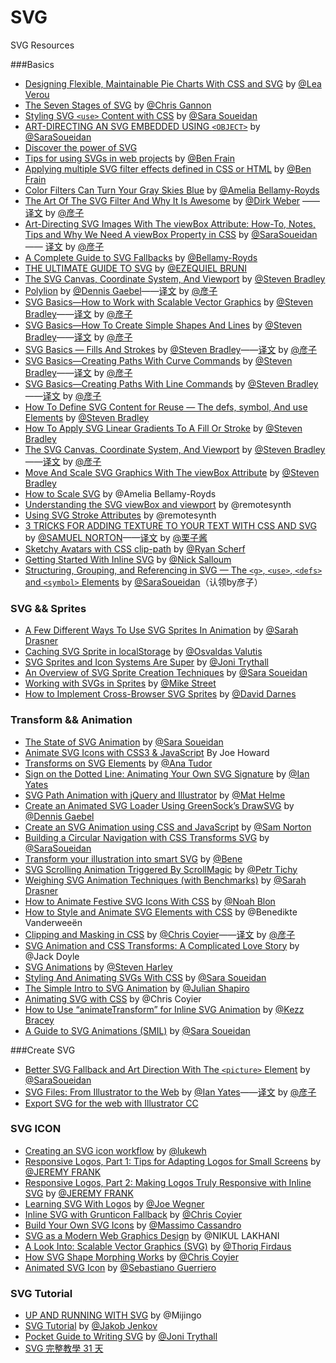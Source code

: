 # SVG
SVG Resources

###Basics

- [Designing Flexible, Maintainable Pie Charts With CSS and SVG](http://www.smashingmagazine.com/2015/07/designing-simple-pie-charts-with-css/) by [@Lea Verou](http://www.smashingmagazine.com/author/lea-verou/)
- [The Seven Stages of SVG](http://codepen.io/chrisgannon/blog/seven-stages-of-svg) by [@Chris Gannon](http://codepen.io/chrisgannon/)
- [Styling SVG `<use>` Content with CSS](http://tympanus.net/codrops/2015/07/16/styling-svg-use-content-css) by [@Sara Soueidan](http://tympanus.net/codrops/author/sarasoueidan/)
- [ART-DIRECTING AN SVG EMBEDDED USING `<OBJECT>`](http://sarasoueidan.com/blog/art-directing-svg-object/) by [@SaraSoueidan](http://twitter.com/SaraSoueidan)
- [Discover the power of SVG](http://www.creativebloq.com/web-design/discover-power-svg-61515291)
- [Tips for using SVGs in web projects](http://benfrain.com/tips-for-using-svgs-in-web-projects/) by [@Ben Frain](https://plus.google.com/107588612045728705538)
- [Applying multiple SVG filter effects defined in CSS or HTML](http://benfrain.com/applying-multiple-svg-filter-effects-defined-in-css-or-html/) by [@Ben Frain](https://plus.google.com/107588612045728705538)
- [Color Filters Can Turn Your Gray Skies Blue](https://css-tricks.com/color-filters-can-turn-your-gray-skies-blue/) by [@Amelia Bellamy-Royds](https://twitter.com/AmeliasBrain)
- [The Art Of The SVG Filter And Why It Is Awesome](http://www.smashingmagazine.com/2015/05/26/why-the-svg-filter-is-awesome/) by [@Dirk Weber](http://www.smashingmagazine.com/author/dirkweber/) ——[译文](http://www.w3cplus.com/svg/why-the-svg-filter-is-awesome.html)  by [@彦子](http://weibo.com/793617505sy)
- [Art-Directing SVG Images With The viewBox Attribute: How-To, Notes, Tips and Why We Need A viewBox Property in CSS](http://sarasoueidan.com/blog/svg-art-direction-using-viewbox/) by [@SaraSoueidan](http://twitter.com/SaraSoueidan)—— [译文](http://www.w3cplus.com/svg/svg-art-direction-using-viewbox.html) by [@彦子](http://weibo.com/793617505sy)
- [A Complete Guide to SVG Fallbacks](https://css-tricks.com/a-complete-guide-to-svg-fallbacks/) by [@Bellamy-Royds](https://twitter.com/AmeliasBrain)
- [THE ULTIMATE GUIDE TO SVG](http://www.webdesignerdepot.com/2015/01/the-ultimate-guide-to-svg/) by [@EZEQUIEL BRUNI](http://www.webdesignerdepot.com/author/Ezequiel-Bruni)
- [The SVG Canvas, Coordinate System, And Viewport](http://www.vanseodesign.com/web-design/svg-viewport/) by [@Steven Bradley](http://www.vanseodesign.com/about/)
- [Polylion](https://css-tricks.com/polylion/) by [@Dennis Gaebel](http://grayghostvisuals.com/)——[译文](http://www.w3cplus.com/svg/polylion.html) by [@彦子](http://weibo.com/793617505sy)
- [SVG Basics—How to Work with Scalable Vector Graphics](http://www.vanseodesign.com/web-design/svg-basics/) by [@Steven Bradley](http://www.vanseodesign.com/about/)——[译文](http://www.w3cplus.com/svg/svg-basics.html) by [@彦子](http://weibo.com/793617505sy)
- [SVG Basics—How To Create Simple Shapes And Lines](http://www.vanseodesign.com/web-design/svg-shapes-lines/)  by [@Steven Bradley](http://www.vanseodesign.com/about/)——[译文](http://www.w3cplus.com/svg/svg-shapes-lines.html) by [@彦子](http://weibo.com/793617505sy)
- [SVG Basics — Fills And Strokes](http://www.vanseodesign.com/web-design/svg-fill-stroke/)  by [@Steven Bradley](http://www.vanseodesign.com/about/)——[译文](http://www.w3cplus.com/svg/svg-fill-stroke.html)  by [@彦子](http://weibo.com/793617505sy)
- [SVG Basics—Creating Paths With Curve Commands](http://www.vanseodesign.com/web-design/svg-paths-curve-commands/) by [@Steven Bradley](http://www.vanseodesign.com/about/)——[译文](http://www.w3cplus.com/svg/svg-paths-curve-commands.html) by [@彦子](http://weibo.com/793617505sy)
- [SVG Basics—Creating Paths With Line Commands](http://www.vanseodesign.com/web-design/svg-paths-line-commands/) by [@Steven Bradley](http://www.vanseodesign.com/about/)——[译文](http://www.w3cplus.com/svg/svg-paths-line-commands.html) by [@彦子](http://weibo.com/793617505sy)
- [How To Define SVG Content for Reuse — The defs, symbol, And use Elements](http://www.vanseodesign.com/web-design/svg-definition-reuse/) by [@Steven Bradley](http://www.vanseodesign.com/about/)
- [How To Apply SVG Linear Gradients To A Fill Or Stroke](http://www.vanseodesign.com/web-design/svg-linear-gradients/) by [@Steven Bradley](http://www.vanseodesign.com/about/)
- [The SVG Canvas, Coordinate System, And Viewport](http://www.vanseodesign.com/web-design/svg-viewport/)  by [@Steven Bradley](http://www.vanseodesign.com/about/)——[译文](http://www.w3cplus.com/svg/svg-viewport.html) by [@彦子](http://weibo.com/793617505sy)
- [Move And Scale SVG Graphics With The viewBox Attribute](http://www.vanseodesign.com/web-design/svg-viewbox/)  by [@Steven Bradley](http://www.vanseodesign.com/about/)
- [How to Scale SVG](https://css-tricks.com/scale-svg/) by @Amelia Bellamy-Royds
- [Understanding the SVG viewBox and viewport](http://modernweb.com/2014/06/19/understanding-the-svg-viewbox-and-viewport/) by @remotesynth
- [Using SVG Stroke Attributes](http://modernweb.com/2014/07/09/using-svg-stroke-attributes/) by @remotesynth
- [3 TRICKS FOR ADDING TEXTURE TO YOUR TEXT WITH CSS AND SVG](http://www.webdesignerdepot.com/2014/12/3-tricks-for-adding-texture-to-your-text-with-css-and-svg/) by [@SAMUEL NORTON](http://www.webdesignerdepot.com/author/Samuel-Norton)——[译文](http://www.w3cplus.com/css3/3-tricks-for-adding-texture-to-your-text-with-css-and-svg.html) by [@栗子酱](http://weibo.com/u/2269025244)
- [Sketchy Avatars with CSS clip-path](https://css-tricks.com/sketchy-avatars-css-clip-path/) by [@Ryan Scherf](http://twitter.com/ryanscherf)
- [Getting Started With Inline SVG](http://marketblog.envato.com/learn-something-new/getting-started-inline-svg/) by [@Nick Salloum](http://marketblog.envato.com/author/nick-salloum/)
- [Structuring, Grouping, and Referencing in SVG — The `<g>`, `<use>`, `<defs>` and `<symbol>` Elements](http://sarasoueidan.com/blog/structuring-grouping-referencing-in-svg/) by [@SaraSoueidan](http://twitter.com/SaraSoueidan)（认领by彦子）

### SVG && Sprites

- [A Few Different Ways To Use SVG Sprites In Animation](http://www.smashingmagazine.com/2015/03/17/different-ways-to-use-svg-sprites-in-animation/) by [@Sarah Drasner](http://www.smashingmagazine.com/author/sarahdrasner/)
- [Caching SVG Sprite in localStorage](http://osvaldas.info/caching-svg-sprite-in-localstorage) by [@Osvaldas Valutis](http://osvaldas.info/about)
- [SVG Sprites and Icon Systems Are Super](https://lincolnloop.com/blog/svg-sprites-and-icon-systems-are-super/) by [@Joni Trythall](https://lincolnloop.com/team/joni-trythall/)
- [An Overview of SVG Sprite Creation Techniques](http://24ways.org/2014/an-overview-of-svg-sprite-creation-techniques/) by [@Sara Soueidan](http://24ways.org/2014/an-overview-of-svg-sprite-creation-techniques/#author)
- [Working with SVGs in Sprites](https://www.liquidlight.co.uk/blog/article/working-with-svgs-in-sprites/) by [@Mike Street](https://www.liquidlight.co.uk/team/mike-street/)
- [How to Implement Cross-Browser SVG Sprites](http://webdesign.tutsplus.com/tutorials/how-to-implement-cross-browser-svg-sprites--cms-22427) by [@David Darnes](http://tutsplus.com/authors/david-darnes)

### Transform && Animation

- [The State of SVG Animation](http://blogs.adobe.com/dreamweaver/2015/06/the-state-of-svg-animation.html)  by [@Sara Soueidan](http://blogs.adobe.com/dreamweaver/author/sara-soueidan)
- [Animate SVG Icons with CSS3 & JavaScript](http://pencilscoop.com/2013/11/animate-svg-icons-with-css3-jquery) By Joe Howard
- [Transforms on SVG Elements](https://css-tricks.com/transforms-on-svg-elements/) by [@Ana Tudor](http://codepen.io/thebabydino/)
- [Sign on the Dotted Line: Animating Your Own SVG Signature](http://webdesign.tutsplus.com/tutorials/sign-on-the-dotted-line-animating-your-own-svg-signature--cms-23846) by [@Ian Yates](http://tutsplus.com/authors/ian-yates)
- [SVG Path Animation with jQuery and Illustrator](http://blog.teamtreehouse.com/svg-path-animation-with-jquery-and-illustrator)  by [@Mat Helme](http://blog.teamtreehouse.com/author/mathelme)
- [Create an Animated SVG Loader Using GreenSock’s DrawSVG](http://webdesign.tutsplus.com/tutorials/create-an-animated-svg-loader-using-greensocks-drawsvg--cms-23067) by [@Dennis Gaebel](http://tutsplus.com/authors/dennis-gaebel)
- [Create an SVG Animation using CSS and JavaScript](http://designmodo.com/svg-animation/) by [@Sam Norton](http://designmodo.com/author/samuelnorton/)
- [Building a Circular Navigation with CSS Transforms SVG](http://sarasoueidan.com/blog/building-a-circular-navigation-with-svg/) by [@SaraSoueidan](http://twitter.com/SaraSoueidan)
- [Transform your illustration into smart SVG](https://medium.com/@benev/transform-your-illustration-into-smart-svg-51b505f908f0) by [@Bene](https://medium.com/@benev)
- [SVG Scrolling Animation Triggered By ScrollMagic](https://ihatetomatoes.net/svg-scrolling-animation-triggered-scrollmagic/) by [@Petr Tichy](http://www.twitter.com/ihatetomatoes)
- [Weighing SVG Animation Techniques (with Benchmarks)](https://css-tricks.com/weighing-svg-animation-techniques-benchmarks/) by [@Sarah Drasner](https://sarahdrasnerdesign.com/)
- [How to Animate Festive SVG Icons With CSS](http://webdesign.tutsplus.com/tutorials/how-to-animate-festive-svg-icons-with-css--webdesign-17658) by [@Noah Blon](http://tutsplus.com/authors/noah-blon)
- [How to Style and Animate SVG Elements with CSS](http://medialoot.com/blog/how-to-style-and-animate-svg-elements-with-css/) by @Benedikte Vanderweeën
- [Clipping and Masking in CSS](https://css-tricks.com/clipping-masking-css/) by [@Chris Coyier](https://css-tricks.com/)——[译文](http://www.w3cplus.com/css3/clipping-masking-css.html) by [@彦子](https://github.com/yanzilulu)
- [SVG Animation and CSS Transforms: A Complicated Love Story](https://css-tricks.com/svg-animation-on-css-transforms/) by @Jack Doyle
- [SVG Animations](https://robots.thoughtbot.com/svg-animations) by [@Steven Harley](https://twitter.com/smharley)
- [Styling And Animating SVGs With CSS](http://www.smashingmagazine.com/2014/11/03/styling-and-animating-svgs-with-css/) by [@Sara Soueidan](http://www.smashingmagazine.com/author/sarasoueidan/)
- [The Simple Intro to SVG Animation](http://davidwalsh.name/svg-animation) by [@Julian Shapiro](http://velocityjs.org/)
- [Animating SVG with CSS](https://css-tricks.com/animating-svg-css/) by @Chris Coyier
- [How to Use “animateTransform” for Inline SVG Animation](http://webdesign.tutsplus.com/tutorials/how-to-use-animatetransform-for-inline-svg-animation--cms-22296) by [@Kezz Bracey](http://tutsplus.com/authors/kezz-bracey)
- [A Guide to SVG Animations (SMIL)](https://css-tricks.com/guide-svg-animations-smil/) by [@Sara Soueidan](http://sarasoueidan.com/)

###Create SVG 

- [Better SVG Fallback and Art Direction With The `<picture>` Element](http://sarasoueidan.com/blog/svg-picture/) by [@SaraSoueidan](http://twitter.com/SaraSoueidan)
- [SVG Files: From Illustrator to the Web](http://design.tutsplus.com/tutorials/svg-files-from-illustrator-to-the-web--vector-20899) by [@Ian Yates](http://tutsplus.com/authors/ian-yates)——[译文](http://www.w3cplus.com/svg/svg-files-from-illustrator-to-the-web.html) by [@彦子](http://weibo.com/793617505sy)
- [Export SVG for the web with Illustrator CC](http://creativedroplets.com/export-svg-for-the-web-with-illustrator-cc/)

### SVG ICON

- [Creating an SVG icon workflow](http://lukewhitehouse.co.uk/blog/svg-icon-workflow/) by [@lukewh](http://twitter.com/_lukewh)
- [Responsive Logos, Part 1: Tips for Adapting Logos for Small Screens](http://viget.com/inspire/responsive-logos-part-1-tips-for-adapting-logos-for-small-screens) by [@JEREMY FRANK](http://viget.com/about/team/jfrank)
- [Responsive Logos, Part 2: Making Logos Truly Responsive with Inline SVG](http://viget.com/inspire/responsive-logos-part-2-making-logos-truly-responsive-with-svg) by [@JEREMY FRANK](http://viget.com/about/team/jfrank)
- [Learning SVG With Logos](http://wegnerdesign.com/blog/learning-svg-with-logos/) by [@Joe Wegner](http://wegnerdesign.com/)
- [Inline SVG with Grunticon Fallback](https://css-tricks.com/inline-svg-grunticon-fallback/) by [@Chris Coyier](https://css-tricks.com)
- [Build Your Own SVG Icons](http://www.sitepoint.com/build-svg-icons/) by [@Massimo Cassandro](http://www.sitepoint.com/author/mcassandro/)
- [SVG as a Modern Web Graphics Design](http://css-diary.com/svg-as-a-modern-web-graphics-design/) by @NIKUL LAKHANI
- [A Look Into: Scalable Vector Graphics (SVG)](http://www.hongkiat.com/blog/scalable-vector-graphic/) by [@Thoriq Firdaus](http://www.hongkiat.com/blog/author/thoriq/)
- [How SVG Shape Morphing Works](https://css-tricks.com/svg-shape-morphing-works/) by [@Chris Coyier](https://css-tricks.com/)
- [Animated SVG Icon](http://codyhouse.co/gem/animate-svg-icons-with-css-and-snap/) by [@Sebastiano Guerriero](https://twitter.com/guerriero_se)


### SVG Tutorial

- [UP AND RUNNING WITH SVG](http://svgtutorial.com/) by @Mijingo
- [SVG Tutorial](http://tutorials.jenkov.com/svg/svg-animation.html) by [@Jakob Jenkov](http://jakob.jenkov.com/)
- [Pocket Guide to Writing SVG](https://github.com/jonitrythall/svgpocketguide/blob/master/svgpocketguide.md) by [@Joni Trythall](https://github.com/jonitrythall)
- [SVG 完整教學 31 天](http://www.oxxostudio.tw/articles/201410/svg-tutorial.html)

